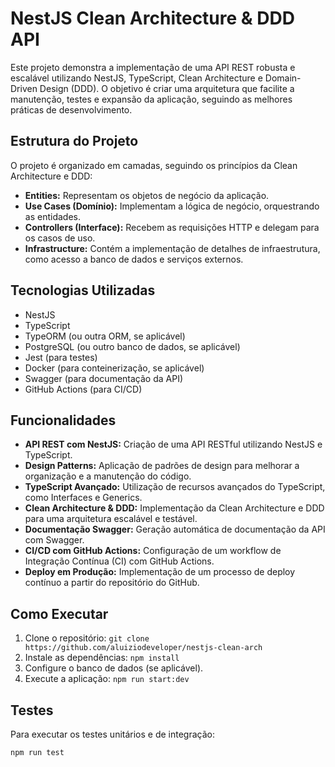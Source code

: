 # NestJS Clean Architecture & DDD API

Este projeto demonstra a implementação de uma API REST robusta e escalável utilizando NestJS, TypeScript, Clean Architecture e Domain-Driven Design (DDD). O objetivo é criar uma arquitetura que facilite a manutenção, testes e expansão da aplicação, seguindo as melhores práticas de desenvolvimento.

## Estrutura do Projeto

O projeto é organizado em camadas, seguindo os princípios da Clean Architecture e DDD:

- **Entities:** Representam os objetos de negócio da aplicação.
- **Use Cases (Domínio):** Implementam a lógica de negócio, orquestrando as entidades.
- **Controllers (Interface):** Recebem as requisições HTTP e delegam para os casos de uso.
- **Infrastructure:** Contém a implementação de detalhes de infraestrutura, como acesso a banco de dados e serviços externos.

## Tecnologias Utilizadas

- NestJS
- TypeScript
- TypeORM (ou outra ORM, se aplicável)
- PostgreSQL (ou outro banco de dados, se aplicável)
- Jest (para testes)
- Docker (para conteinerização, se aplicável)
- Swagger (para documentação da API)
- GitHub Actions (para CI/CD)

## Funcionalidades

- **API REST com NestJS:** Criação de uma API RESTful utilizando NestJS e TypeScript.
- **Design Patterns:** Aplicação de padrões de design para melhorar a organização e a manutenção do código.
- **TypeScript Avançado:** Utilização de recursos avançados do TypeScript, como Interfaces e Generics.
- **Clean Architecture & DDD:** Implementação da Clean Architecture e DDD para uma arquitetura escalável e testável.
- **Documentação Swagger:** Geração automática de documentação da API com Swagger.
- **CI/CD com GitHub Actions:** Configuração de um workflow de Integração Contínua (CI) com GitHub Actions.
- **Deploy em Produção:** Implementação de um processo de deploy contínuo a partir do repositório do GitHub.

## Como Executar

1.  Clone o repositório: `git clone https://github.com/aluiziodeveloper/nestjs-clean-arch`
2.  Instale as dependências: `npm install`
3.  Configure o banco de dados (se aplicável).
4.  Execute a aplicação: `npm run start:dev`

## Testes

Para executar os testes unitários e de integração:

```bash
npm run test
```

